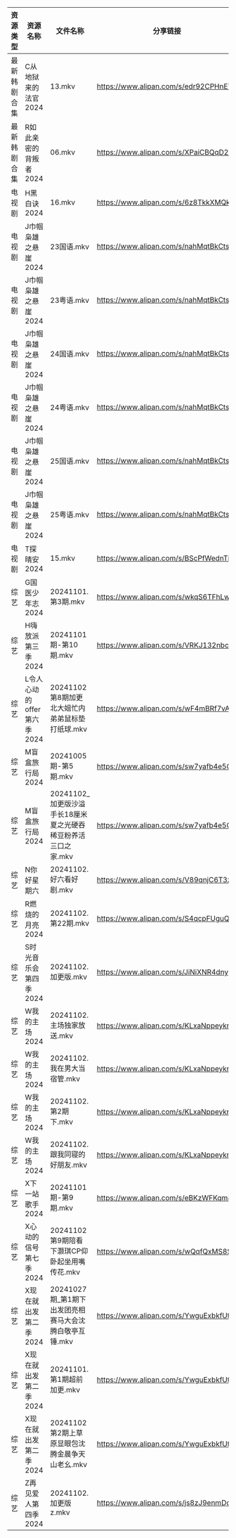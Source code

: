 | 资源类型   | 资源名称               | 文件名称                                   | 分享链接                                 | 更新时间                |
| ------ | ------------------ | -------------------------------------- | ------------------------------------ | ------------------- |
| 最新韩剧合集 | C从地狱来的法官2024       | 13.mkv                                 | https://www.alipan.com/s/edr92CPHnET | 2024-11-02 00:05:08 |
| 最新韩剧合集 | R如此亲密的背叛者2024      | 06.mkv                                 | https://www.alipan.com/s/XPaiCBQqD2E | 2024-11-02 00:06:17 |
| 电视剧    | H黑白诀2024           | 16.mkv                                 | https://www.alipan.com/s/6z8TkkXMQkW | 2024-11-02 14:05:39 |
| 电视剧    | J巾帼枭雄之悬崖2024       | 23国语.mkv                               | https://www.alipan.com/s/nahMqtBkCts | 2024-11-02 00:05:47 |
| 电视剧    | J巾帼枭雄之悬崖2024       | 23粤语.mkv                               | https://www.alipan.com/s/nahMqtBkCts | 2024-11-02 00:05:47 |
| 电视剧    | J巾帼枭雄之悬崖2024       | 24国语.mkv                               | https://www.alipan.com/s/nahMqtBkCts | 2024-11-02 00:05:47 |
| 电视剧    | J巾帼枭雄之悬崖2024       | 24粤语.mkv                               | https://www.alipan.com/s/nahMqtBkCts | 2024-11-02 00:05:47 |
| 电视剧    | J巾帼枭雄之悬崖2024       | 25国语.mkv                               | https://www.alipan.com/s/nahMqtBkCts | 2024-11-02 00:05:46 |
| 电视剧    | J巾帼枭雄之悬崖2024       | 25粤语.mkv                               | https://www.alipan.com/s/nahMqtBkCts | 2024-11-02 00:05:46 |
| 电视剧    | T探晴安2024           | 15.mkv                                 | https://www.alipan.com/s/BScPfWednTi | 2024-11-02 14:06:36 |
| 综艺     | G国医少年志2024         | 20241101.第3期.mkv                       | https://www.alipan.com/s/wkqS6TFhLw8 | 2024-11-02 00:06:59 |
| 综艺     | H嗨放派第三季2024        | 20241101期-第10期.mkv                     | https://www.alipan.com/s/VRKJ132nbcQ | 2024-11-02 08:07:15 |
| 综艺     | L令人心动的offer第六季2024 | 20241102第8期加更北大姐忙内弟弟鼠标垫打纸球.mkv         | https://www.alipan.com/s/wF4mBRf7vAS | 2024-11-02 14:07:21 |
| 综艺     | M盲盒旅行局2024         | 20241005期-第5期.mkv                      | https://www.alipan.com/s/sw7yafb4e5C | 2024-11-02 14:07:29 |
| 综艺     | M盲盒旅行局2024         | 20241102_加更版沙溢手长18厘米夏之光硬吞稀豆粉养活三口之家.mkv | https://www.alipan.com/s/sw7yafb4e5C | 2024-11-02 14:07:29 |
| 综艺     | N你好星期六             | 20241102.好六看好剧.mkv                     | https://www.alipan.com/s/V89qnjC6T3z | 2024-11-02 14:07:35 |
| 综艺     | R燃烧的月亮2024         | 20241102.第22期.mkv                      | https://www.alipan.com/s/S4qcpFUguQa | 2024-11-02 14:07:46 |
| 综艺     | S时光音乐会第四季2024      | 20241102.加更版.mkv                       | https://www.alipan.com/s/JiNiXNR4dny | 2024-11-02 14:07:51 |
| 综艺     | W我的主场2024          | 20241102.主场独家放送.mkv                    | https://www.alipan.com/s/KLxaNppeykr | 2024-11-02 14:08:16 |
| 综艺     | W我的主场2024          | 20241102.我在男大当宿管.mkv                   | https://www.alipan.com/s/KLxaNppeykr | 2024-11-02 14:08:15 |
| 综艺     | W我的主场2024          | 20241102.第2期下.mkv                      | https://www.alipan.com/s/KLxaNppeykr | 2024-11-02 14:08:15 |
| 综艺     | W我的主场2024          | 20241102.跟我同寝的好朋友.mkv                  | https://www.alipan.com/s/KLxaNppeykr | 2024-11-02 14:08:15 |
| 综艺     | X下一站歌手2024         | 20241101期-第9期.mkv                      | https://www.alipan.com/s/eBKzWFKqm82 | 2024-11-02 00:08:48 |
| 综艺     | X心动的信号第七季2024      | 20241102第9期陪看下灏琪CP仰卧起坐用嘴传花.mkv         | https://www.alipan.com/s/wQqfQxMS8Sx | 2024-11-02 14:08:28 |
| 综艺     | X现在就出发第二季2024      | 20241027期_第1期下出发团亮相赛马大会沈腾白敬亭互锤.mkv     | https://www.alipan.com/s/YwguExbkfUt | 2024-11-02 14:08:31 |
| 综艺     | X现在就出发第二季2024      | 20241101.第1期超前加更.mkv                   | https://www.alipan.com/s/YwguExbkfUt | 2024-11-02 14:08:31 |
| 综艺     | X现在就出发第二季2024      | 20241102第2期上草原显眼包沈腾金晨争天山老幺.mkv         | https://www.alipan.com/s/YwguExbkfUt | 2024-11-02 14:08:31 |
| 综艺     | Z再见爱人第四季2024       | 20241102.加更版z.mkv                      | https://www.alipan.com/s/js8zJ9enmDc | 2024-11-02 14:08:41 |
